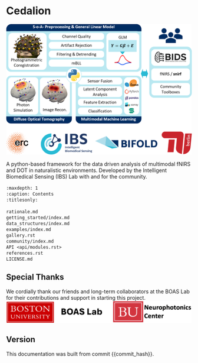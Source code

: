 # Cedalion

![cedalion graphical abstract](img/cedalion_frontpage.png)

A python-based framework for the data driven analysis of multimodal fNIRS and DOT in naturalistic environments. Developed by the Intelligent Biomedical Sensing (IBS) Lab with and for the community.

```{toctree}
:maxdepth: 1
:caption: Contents
:titlesonly:

rationale.md
getting_started/index.md
data_structures/index.md
examples/index.md
gallery.rst
community/index.md
API <api/modules.rst>
references.rst
LICENSE.md
```

## Special Thanks
We cordially thank our friends and long-term collaborators at the BOAS Lab for their contributions and support in starting this project.
![special thanks](img/special_thanks.png)

## Version
This documentation was built from commit {{commit_hash}}.
